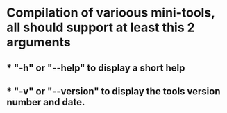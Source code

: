 

# Compilation of varioous mini-tools, all should support at least this 2 arguments 
##  * "-h" or "--help" to display a short help
##  * "-v" or "--version" to display the tools version number and date.

